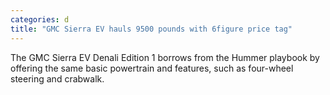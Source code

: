 ```yaml
---
categories: d
title: "GMC Sierra EV hauls 9500 pounds with 6figure price tag"
---
```

The GMC Sierra EV Denali Edition 1 borrows from the Hummer playbook by offering the same basic powertrain and features, such as four-wheel steering and crabwalk.